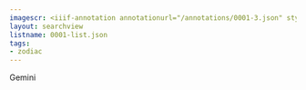 ```yaml
---
imagescr: <iiif-annotation annotationurl="/annotations/0001-3.json" styling="image_only:true"></iiif-annotation>
layout: searchview
listname: 0001-list.json
tags:
- zodiac
---
```

Gemini